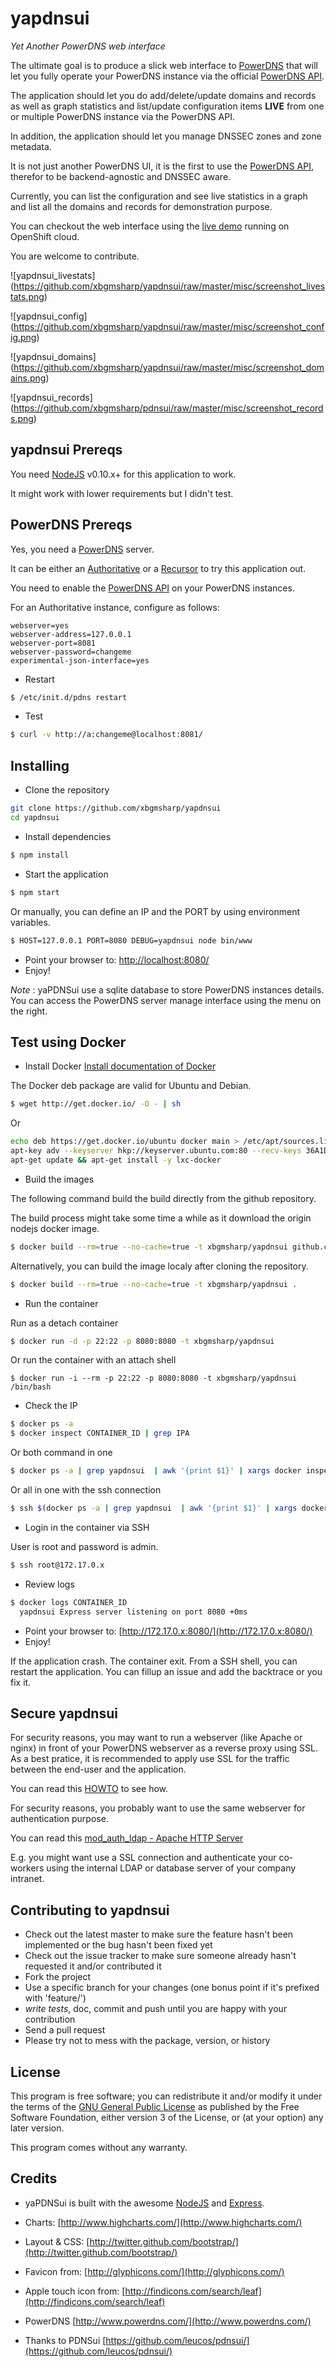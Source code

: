 yapdnsui
========

*Yet Another PowerDNS web interface*

The ultimate goal is to produce a slick web interface to [PowerDNS](http://www.powerdns.com/) that
will let you fully operate your PowerDNS instance via the official [PowerDNS API](https://github.com/PowerDNS/pdnsapi).

The application should let you do add/delete/update domains and records as well as graph
statistics and list/update configuration items **LIVE** from one or multiple PowerDNS instance via the PowerDNS API.

In addition, the application should let you manage DNSSEC zones and zone metadata.

It is not just another PowerDNS UI, it is the first to use the [PowerDNS API](https://github.com/PowerDNS/pdnsapi), therefor to be backend-agnostic and DNSSEC aware.

Currently, you can list the configuration and see live statistics in a graph and list all the domains and records for demonstration purpose.

You can checkout the web interface using the [live demo](http://yapdnsui-xbgmsharp.rhcloud.com/) running on OpenShift cloud.

You are welcome to contribute.

![yapdnsui_livestats]
(https://github.com/xbgmsharp/yapdnsui/raw/master/misc/screenshot_livestats.png)

![yapdnsui_config]
(https://github.com/xbgmsharp/yapdnsui/raw/master/misc/screenshot_config.png)

![yapdnsui_domains]
(https://github.com/xbgmsharp/yapdnsui/raw/master/misc/screenshot_domains.png)

![yapdnsui_records]
(https://github.com/xbgmsharp/pdnsui/raw/master/misc/screenshot_records.png)

yapdnsui Prereqs
----------------

You need [NodeJS](http://nodejs.org) v0.10.x+ for this application to work.

It might work with lower requirements but I didn't test.

PowerDNS Prereqs
----------------
Yes, you need a [PowerDNS](http://www.powerdns.com/) server.

It can be either an [Authoritative](http://doc.powerdns.com/html/powerdns.html) or a [Recursor](http://doc.powerdns.com/html/recursion.html) to try this application out.

You need to enable the [PowerDNS API](https://github.com/PowerDNS/pdnsapi) on your PowerDNS instances.

For an Authoritative instance, configure as follows:
```
webserver=yes
webserver-address=127.0.0.1
webserver-port=8081
webserver-password=changeme
experimental-json-interface=yes
```

* Restart
```bash
$ /etc/init.d/pdns restart
```

* Test
```bash
$ curl -v http://a:changeme@localhost:8081/
```

Installing
----------

* Clone the repository

```bash
git clone https://github.com/xbgmsharp/yapdnsui
cd yapdnsui
```

* Install dependencies

```bash
$ npm install
```

* Start the application 

```bash
$ npm start
```
Or manually, you can define an IP and the PORT by using environment variables.
```bash
$ HOST=127.0.0.1 PORT=8080 DEBUG=yapdnsui node bin/www
```

* Point your browser to: [http://localhost:8080/](http://localhost:8080/)
* Enjoy!

_Note_ : yaPDNSui use a sqlite database to store PowerDNS instances details.
You can access the PowerDNS server manage interface using the menu on the right.

Test using Docker
-----------------

* Install Docker
[Install documentation of Docker](https://docs.docker.com/installation/)

The Docker deb package are valid for Ubuntu and Debian.

```bash
$ wget http://get.docker.io/ -O - | sh
```
Or
```bash
echo deb https://get.docker.io/ubuntu docker main > /etc/apt/sources.list.d/docker.list
apt-key adv --keyserver hkp://keyserver.ubuntu.com:80 --recv-keys 36A1D7869245C8950F966E92D8576A8BA88D21E9
apt-get update && apt-get install -y lxc-docker
```

* Build the images

The following command build the build directly from the github repository.

The build process might take some time a while as it download the origin nodejs docker image.
```bash
$ docker build --rm=true --no-cache=true -t xbgmsharp/yapdnsui github.com/xbgmsharp/yapdnsui.git
```

Alternatively, you can build the image localy after cloning the repository.
```bash
$ docker build --rm=true --no-cache=true -t xbgmsharp/yapdnsui .
```

* Run the container

Run as a detach container
```bash
$ docker run -d -p 22:22 -p 8080:8080 -t xbgmsharp/yapdnsui
```

Or run the container with an attach shell
```
$ docker run -i --rm -p 22:22 -p 8080:8080 -t xbgmsharp/yapdnsui /bin/bash
```

* Check the IP

```bash
$ docker ps -a
$ docker inspect CONTAINER_ID | grep IPA
```

Or both command in one
```bash
$ docker ps -a | grep yapdnsui  | awk '{print $1}' | xargs docker inspect | grep IPAddress
```

Or all in one with the ssh connection
```bash
$ ssh $(docker ps -a | grep yapdnsui  | awk '{print $1}' | xargs docker inspect | grep IPAddress | awk '{print $2}' | tr -d '"' | tr -d ',' )
```

* Login in the container via SSH

User is root and password is admin.

```bash
$ ssh root@172.17.0.x
```

* Review logs
```bash
$ docker logs CONTAINER_ID
  yapdnsui Express server listening on port 8080 +0ms
```

* Point your browser to: [http://172.17.0.x:8080/](http://172.17.0.x:8080/)
* Enjoy!

If the application crash. The container exit.
From a SSH shell, you can restart the application.
You can fillup an issue and add the backtrace or you fix it.

Secure yapdnsui
---------------

For security reasons, you may want to run a webserver (like Apache or nginx) in front of your PowerDNS webserver as a reverse proxy using SSL.
As a best pratice, it is recommended to apply use SSL for the traffic between the end-user and the application.

You can read this [HOWTO](http://blog.nachtarbeiter.net/2010/02/16/monitoring-powerdns-via-the-internal-web-server/) to see how.

For security reasons, you probably want to use the same webserver for authentication purpose.

You can read this [mod_auth_ldap - Apache HTTP Server](httpd.apache.org/docs/2.0/mod/mod_auth_ldap.html)

E.g. you might want use a SSL connection and authenticate your co-workers using the internal LDAP or database server of your company intranet.

Contributing to yapdnsui
------------------------

* Check out the latest master to make sure the feature hasn't been implemented or the bug hasn't been fixed yet
* Check out the issue tracker to make sure someone already hasn't requested it and/or contributed it
* Fork the project
* Use a specific branch for your changes (one bonus point if it's prefixed with 'feature/') 
* _write tests_, doc, commit and push until you are happy with your contribution
* Send a pull request
* Please try not to mess with the package, version, or history

License
-------

This program is free software; you can redistribute it and/or modify it under the terms of the [GNU General Public License](http://www.gnu.org/licenses/gpl.html) as published by the Free Software Foundation, either version 3 of the License, or (at your option) any later version.

This program comes without any warranty.

Credits
-------

* yaPDNSui is built with the awesome [NodeJS](http://nodejs.org) and [Express](http://expressjs.com).

* Charts: [http://www.highcharts.com/](http://www.highcharts.com/)

* Layout & CSS: [http://twitter.github.com/bootstrap/](http://twitter.github.com/bootstrap/)

* Favicon from: [http://glyphicons.com/](http://glyphicons.com/)

* Apple touch icon from: [http://findicons.com/search/leaf](http://findicons.com/search/leaf)

* PowerDNS [http://www.powerdns.com/](http://www.powerdns.com/)

* Thanks to PDNSui [https://github.com/leucos/pdnsui/](https://github.com/leucos/pdnsui/)
